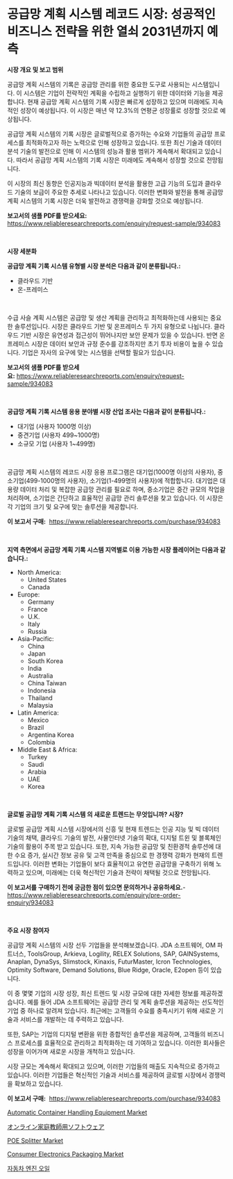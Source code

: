 <p><h1>공급망 계획 시스템 레코드 시장: 성공적인 비즈니스 전략을 위한 열쇠 2031년까지 예측</h1></p><p><strong>시장 개요 및 보고 범위</strong></p>
<p><p>공급망 계획 시스템의 기록은 공급망 관리를 위한 중요한 도구로 사용되는 시스템입니다. 이 시스템은 기업이 전략적인 계획을 수립하고 실행하기 위한 데이터와 기능을 제공합니다. 현재 공급망 계획 시스템의 기록 시장은 빠르게 성장하고 있으며 미래에도 지속적인 성장이 예상됩니다. 이 시장은 매년 약 12.3%의 연평균 성장률로 성장할 것으로 예상됩니다.</p><p>공급망 계획 시스템의 기록 시장은 글로벌적으로 증가하는 수요와 기업들의 공급망 프로세스를 최적화하고자 하는 노력으로 인해 성장하고 있습니다. 또한 최신 기술과 데이터 분석 기술의 발전으로 인해 이 시스템의 성능과 활용 범위가 계속해서 확대되고 있습니다. 따라서 공급망 계획 시스템의 기록 시장은 미래에도 계속해서 성장할 것으로 전망됩니다.</p><p>이 시장의 최신 동향은 인공지능과 빅데이터 분석을 활용한 고급 기능의 도입과 클라우드 기술의 보급이 주요한 추세로 나타나고 있습니다. 이러한 변화와 발전을 통해 공급망 계획 시스템의 기록 시장은 더욱 발전하고 경쟁력을 강화할 것으로 예상됩니다.</p></p>
<p><strong>보고서의 샘플 PDF를 받으세요:</strong> <a href="https://www.reliableresearchreports.com/enquiry/request-sample/934083">https://www.reliableresearchreports.com/enquiry/request-sample/934083</a></p>
<p>&nbsp;</p>
<p><strong>시장 세분화</strong></p>
<p><strong>공급망 계획 기록 시스템 유형별 시장 분석은 다음과 같이 분류됩니다.:</strong></p>
<p><ul><li>클라우드 기반</li><li>온-프레미스</li></ul></p>
<p>&nbsp;</p>
<p><p>수급 사슬 계획 시스템은 공급망 및 생산 계획을 관리하고 최적화하는데 사용되는 중요한 솔루션입니다. 시장은 클라우드 기반 및 온프레미스 두 가지 유형으로 나뉩니다. 클라우드 기반 시장은 유연성과 접근성이 뛰어나지만 보안 문제가 있을 수 있습니다. 반면 온프레미스 시장은 데이터 보안과 규정 준수를 강조하지만 초기 투자 비용이 높을 수 있습니다. 기업은 자사의 요구에 맞는 시스템을 선택할 필요가 있습니다.</p></p>
<p><strong>보고서의 샘플 PDF를 받으세요:</strong>&nbsp;<a href="https://www.reliableresearchreports.com/enquiry/request-sample/934083">https://www.reliableresearchreports.com/enquiry/request-sample/934083</a></p>
<p>&nbsp;</p>
<p><strong> 공급망 계획 기록 시스템 응용 분야별 시장 산업 조사는 다음과 같이 분류됩니다.:</strong></p>
<p><ul><li>대기업 (사용자 1000명 이상)</li><li>중견기업 (사용자 499~1000명)</li><li>소규모 기업 (사용자 1~499명)</li></ul></p>
<p>&nbsp;</p>
<p><p>공급망 계획 시스템의 레코드 시장 응용 프로그램은 대기업(1000명 이상의 사용자), 중소기업(499-1000명의 사용자), 소기업(1-499명의 사용자)에 적합합니다. 대기업은 대용량 데이터 처리 및 복잡한 공급망 관리를 필요로 하며, 중소기업은 중간 규모의 작업을 처리하며, 소기업은 간단하고 효율적인 공급망 관리 솔루션을 찾고 있습니다. 이 시장은 각 기업의 크기 및 요구에 맞는 솔루션을 제공합니다.</p></p>
<p><strong>이 보고서 구매:</strong>&nbsp; <a href="https://www.reliableresearchreports.com/purchase/934083">https://www.reliableresearchreports.com/purchase/934083</a></p>
<p>&nbsp;</p>
<p><strong>지역 측면에서 공급망 계획 기록 시스템 지역별로 이용 가능한 시장 플레이어는 다음과 같습니다.:</strong></p>
<p><ul>
    <li>
        North America:
        <ul>
            <li>United States</li>
            <li>Canada</li>
        </ul>
    </li>
    <li>
        Europe:
        <ul>
            <li>Germany</li>
            <li>France</li>
            <li>U.K.</li>
            <li>Italy</li>
            <li>Russia</li>
        </ul>
    </li>
    <li>
        Asia-Pacific:
        <ul>
            <li>China</li>
            <li>Japan</li>
            <li>South Korea</li>
            <li>India</li>
            <li>Australia</li>
            <li>China Taiwan</li>
            <li>Indonesia</li>
            <li>Thailand</li>
            <li>Malaysia</li>
        </ul>
    </li>
    <li>
        Latin America:
        <ul>
            <li>Mexico</li>
            <li>Brazil</li>
            <li>Argentina Korea</li>
            <li>Colombia</li>
        </ul>
    </li>
    <li>
        Middle East & Africa:
        <ul>
            <li>Turkey</li>
            <li>Saudi</li>
            <li>Arabia</li>
            <li>UAE</li>
            <li>Korea</li>
        </ul>
    </li>
    </ul></p>
<p>&nbsp;</p>
<p><strong>글로벌 공급망 계획 기록 시스템 의 새로운 트렌드는 무엇입니까? 시장?</strong></p>
<p><p>글로벌 공급망 계획 시스템 시장에서의 신흥 및 현재 트렌드는 인공 지능 및 빅 데이터 기술의 채택, 클라우드 기술의 발전, 사물인터넷 기술의 확대, 디지털 트윈 및 블록체인 기술의 활용이 주목 받고 있습니다. 또한, 지속 가능한 공급망 및 친환경적 솔루션에 대한 수요 증가, 실시간 정보 공유 및 고객 만족을 중심으로 한 경쟁력 강화가 현재의 트렌드입니다. 이러한 변화는 기업들이 보다 효율적이고 유연한 공급망을 구축하기 위해 노력하고 있으며, 미래에는 더욱 혁신적인 기술과 전략이 채택될 것으로 전망됩니다.</p></p>
<p><strong>이 보고서를 구매하기 전에 궁금한 점이 있으면 문의하거나 공유하세요.</strong>- <a href="https://www.reliableresearchreports.com/enquiry/pre-order-enquiry/934083">https://www.reliableresearchreports.com/enquiry/pre-order-enquiry/934083</a></p>
<p>&nbsp;</p>
<p><strong>주요 시장 참여자</strong></p>
<p><p>공급망 계획 시스템의 시장 선두 기업들을 분석해보겠습니다. JDA 소프트웨어, OM 파트너스, ToolsGroup, Arkieva, Logility, RELEX Solutions, SAP, GAINSystems, Anaplan, DynaSys, Slimstock, Kinaxis, FuturMaster, Icron Technologies, Optimity Software, Demand Solutions, Blue Ridge, Oracle, E2open 등이 있습니다. </p><p>이 중 몇몇 기업의 시장 성장, 최신 트렌드 및 시장 규모에 대한 자세한 정보를 제공하겠습니다. 예를 들어 JDA 소프트웨어는 공급망 관리 및 계획 솔루션을 제공하는 선도적인 기업 중 하나로 알려져 있습니다. 최근에는 고객들의 수요를 충족시키기 위해 새로운 기술과 서비스를 개발하는 데 주력하고 있습니다. </p><p>또한, SAP는 기업의 디지털 변환을 위한 종합적인 솔루션을 제공하며, 고객들의 비즈니스 프로세스를 효율적으로 관리하고 최적화하는 데 기여하고 있습니다. 이러한 회사들은 성장을 이어가며 새로운 시장을 개척하고 있습니다. </p><p>시장 규모는 계속해서 확대되고 있으며, 이러한 기업들의 매출도 지속적으로 증가하고 있습니다. 이러한 기업들은 혁신적인 기술과 서비스를 제공하여 글로벌 시장에서 경쟁력을 확보하고 있습니다.</p></p>
<p><strong>이 보고서 구매:</strong>&nbsp;&nbsp;<a href="https://www.reliableresearchreports.com/purchase/934083">https://www.reliableresearchreports.com/purchase/934083</a></p>
<p><p><a href="https://github.com/NorbertYates/Market-Research-Report-List-3/blob/main/automatic-container-handling-equipment-market.md">Automatic Container Handling Equipment Market</a></p><p><a href="https://github.com/lababdou/Market-Research-Report-List-2/blob/main/8120833184279.md">オンライン家庭教師用ソフトウェア</a></p><p><a href="https://view.publitas.com/reportprime-1/poe-splitter-market-furnish-information-about-market-size-market-share-market-dynamics-and-projections-spanning-from-2024-to-2031/">POE Splitter Market</a></p><p><a href="https://view.publitas.com/reportprime-1/consumer-electronics-packaging-market-offers-provide-insightful-data-for-the-time-period-from-2024-to-2031-and-also-provide-analysis-based-on-application-type-and-region/">Consumer Electronics Packaging Market</a></p><p><a href="https://medium.com/@kennyhtyeller0787/%EC%9E%90%EB%8F%99%EC%B0%A8-%EC%97%94%EC%A7%84-%EC%98%A4%EC%9D%BC-%EC%8B%9C%EC%9E%A5-%EB%B6%84%EC%84%9D-%EA%B7%B8%EC%9D%98-cagr-%EC%8B%9C%EC%9E%A5-%EC%84%B8%EB%B6%84%ED%99%94-%EB%B0%8F-%EA%B8%80%EB%A1%9C%EB%B2%8C-%EC%82%B0%EC%97%85-%EA%B0%9C%EC%9A%94-159350d3c526">자동차 엔진 오일</a></p></p>
